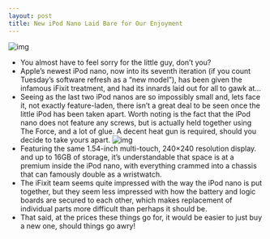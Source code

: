 ```yaml
---
layout: post
title: New iPod Nano Laid Bare for Our Enjoyment
---
```

![img](http://media.idownloadblog.com/wp-content/uploads/2011/10/ipod-nanos.png)
* You almost have to feel sorry for the little guy, don’t you?
* Apple’s newest iPod nano, now into its seventh iteration (if you count Tuesday’s software refresh as a “new model”), has been given the infamous iFixit treatment, and had its innards laid out for all to gawk at…
* Seeing as the last two iPod nanos are so impossibly small and, lets face it, not exactly feature-laden, there isn’t a great deal to be seen once the little iPod has been taken apart. Worth noting is the fact that the iPod nano does not feature any screws, but is actually held together using The Force, and a lot of glue. A decent heat gun is required, should you decide to take yours apart.
![img](http://media.idownloadblog.com/wp-content/uploads/2011/10/nano-teardown.jpeg)
* Featuring the same 1.54-inch multi-touch, 240×240 resolution display. and up to 16GB of storage, it’s understandable that space is at a premium inside the iPod nano, with everything crammed into a chassis that can famously double as a wristwatch.
* The iFixit team seems quite impressed with the way the iPod nano is put together, but they seem less impressed with how the battery and logic boards are secured to each other, which makes replacement of individual parts more difficult than perhaps it should be.
* That said, at the prices these things go for, it would be easier to just buy a new one, should things go awry!

